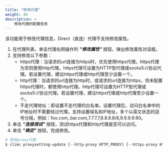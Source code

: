 ```yaml
---
title: "修改代理"
weight: 40
description: >
    修改代理的配置信息
---
```


该功能用于修改代理信息，Direct（直连）代理不支持修改属性。

1. 在代理列表，单击代理右侧操作列 **_"修改属性"_** 按钮，弹出修改属性对话框。
2. 支持修改以下参数：
   - https代理：当请求的url连接为https时，优先使用https代理。https代理为空则使用http代理。https代理可设置为HTTP型代理或socks5://协议代理。若设置代理，建议https代理或http代理至少设置一个。
   - http代理：当请求的url连接为http时，或请求的url连接为https，但未配置https代理时，都使用http代理。http代理可设置为HTTP型代理或socks5://协议代理。若设置代理，建议https代理或http代理至少设置一个。
   - 不走代理地址：即设置不走代理的白名单。设置代理后，访问白名单中的IP地址时不需要经过代理。支持设置域名和IP地址，多个以英文状态的逗号分隔，例如：foo.com,.bar.com,7.7.7.7,8.8.8.8/8,9.9.9.9:80。
3. 单击 **_"连接测试"_** 按钮，测试https代理和http代理是否可以访问。
4. 单击 **_"确定"_** 按钮，完成修改。

```bash
# 修改proxy代理
$ climc proxysetting-update [--http-proxy HTTP_PROXY] [--https-proxy HTTPS_PROXY] [--no-proxy NO_PROXY] [--name NAME] <ID>

```